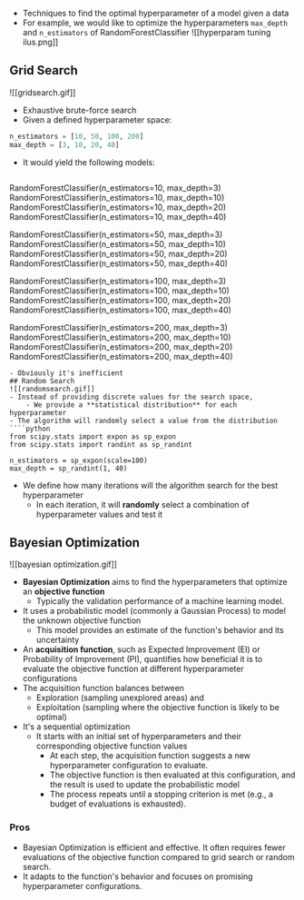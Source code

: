 - Techniques to find the optimal hyperparameter of a model given a data
- For example, we would like to optimize the hyperparameters `max_depth` and `n_estimators` of RandomForestClassifier
![[hyperparam tuning ilus.png]]
## Grid Search
![[gridsearch.gif]]
- Exhaustive brute-force search
- Given a defined hyperparameter space:
````python
n_estimators = [10, 50, 100, 200]
max_depth = [3, 10, 20, 40]
````
- It would yield the following models:
  ````python
RandomForestClassifier(n_estimators=10, max_depth=3)
RandomForestClassifier(n_estimators=10, max_depth=10)
RandomForestClassifier(n_estimators=10, max_depth=20)
RandomForestClassifier(n_estimators=10, max_depth=40)

RandomForestClassifier(n_estimators=50, max_depth=3)
RandomForestClassifier(n_estimators=50, max_depth=10)
RandomForestClassifier(n_estimators=50, max_depth=20)
RandomForestClassifier(n_estimators=50, max_depth=40)

RandomForestClassifier(n_estimators=100, max_depth=3)
RandomForestClassifier(n_estimators=100, max_depth=10)
RandomForestClassifier(n_estimators=100, max_depth=20)
RandomForestClassifier(n_estimators=100, max_depth=40)

RandomForestClassifier(n_estimators=200, max_depth=3)
RandomForestClassifier(n_estimators=200, max_depth=10)
RandomForestClassifier(n_estimators=200, max_depth=20)
RandomForestClassifier(n_estimators=200, max_depth=40)
````
- Obviously it's inefficient
## Random Search
![[randomsearch.gif]]
- Instead of providing discrete values for the search space,
	- We provide a **statistical distribution** for each hyperparameter
- The algorithm will randomly select a value from the distribution
````python
from scipy.stats import expon as sp_expon
from scipy.stats import randint as sp_randint

n_estimators = sp_expon(scale=100)
max_depth = sp_randint(1, 40)
````
- We define how many iterations will the algorithm search for the best hyperparameter
	- In each iteration, it will **randomly** select a combination of hyperparameter values and test it
## Bayesian Optimization
![[bayesian optimization.gif]]
- **Bayesian Optimization** aims to find the hyperparameters that optimize an **objective function**
	- Typically the validation performance of a machine learning model.
- It uses a probabilistic model (commonly a Gaussian Process) to model the unknown objective function
	- This model provides an estimate of the function's behavior and its uncertainty
- An **acquisition function**, such as Expected Improvement (EI) or Probability of Improvement (PI), quantifies how beneficial it is to evaluate the objective function at different hyperparameter configurations
- The acquisition function balances between 
	- Exploration (sampling unexplored areas) and
	- Exploitation (sampling where the objective function is likely to be optimal)
- It's a sequential optimization
	- It starts with an initial set of hyperparameters and their corresponding objective function values
	  - At each step, the acquisition function suggests a new hyperparameter configuration to evaluate.
	  - The objective function is then evaluated at this configuration, and the result is used to update the probabilistic model
	  - The process repeats until a stopping criterion is met (e.g., a budget of evaluations is exhausted).
### Pros
- Bayesian Optimization is efficient and effective. It often requires fewer evaluations of the objective function compared to grid search or random search.
- It adapts to the function's behavior and focuses on promising hyperparameter configurations.
